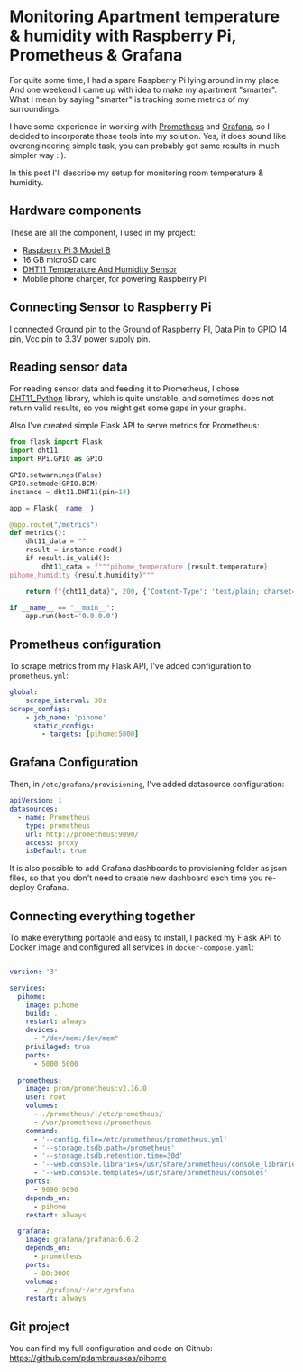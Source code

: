 # Monitoring Apartment temperature & humidity with Raspberry Pi, Prometheus & Grafana

For quite some time, I had a spare Raspberry Pi lying around in my place. And one weekend I came up with idea to make my apartment "smarter". What I mean by saying "smarter" is tracking some metrics of my surroundings.

I have some experience in working with [Prometheus](https://prometheus.io/) and [Grafana](https://grafana.com/), so I decided to incorporate those tools into my solution. Yes, it does sound like overengineering simple task, you can probably get same results in much simpler way : ).

In this post I'll describe my setup for monitoring room temperature & humidity.

## Hardware components

These are all the component, I used in my project:
- [Raspberry Pi 3 Model B](https://www.raspberrypi.org/products/raspberry-pi-3-model-b/)
- 16 GB microSD card
- [DHT11 Temperature And Humidity Sensor](https://components101.com/dht11-temperature-sensor)
- Mobile phone charger, for powering Raspberry Pi

## Connecting Sensor to Raspberry Pi

I connected Ground pin to the Ground of Raspberry PI, Data Pin to GPIO 14 pin, Vcc pin to 3.3V power supply pin.

## Reading sensor data

For reading sensor data and feeding it to Prometheus, I chose [DHT11_Python](https://github.com/szazo/DHT11_Python) library, which is quite unstable, and sometimes does not return valid results, so you might get some gaps in your graphs.

Also I've created simple Flask API to serve metrics for Prometheus:
```python
from flask import Flask
import dht11
import RPi.GPIO as GPIO

GPIO.setwarnings(False)
GPIO.setmode(GPIO.BCM)
instance = dht11.DHT11(pin=14)

app = Flask(__name__)

@app.route("/metrics")
def metrics():
    dht11_data = ""
    result = instance.read()
    if result.is_valid():
        dht11_data = f"""pihome_temperature {result.temperature}
pihome_humidity {result.humidity}"""

    return f"{dht11_data}", 200, {'Content-Type': 'text/plain; charset=utf-8'}

if __name__ == "__main__":
    app.run(host='0.0.0.0')
```

## Prometheus configuration

To scrape metrics from my Flask API, I've added configuration to `prometheus.yml`:

```yaml
global:
    scrape_interval: 30s
scrape_configs:
    - job_name: 'pihome'
      static_configs:
        - targets: [pihome:5000]
```

## Grafana Configuration

Then, in `/etc/grafana/provisioning`, I've added datasource configuration:
```yaml
apiVersion: 1
datasources:
  - name: Prometheus
    type: prometheus
    url: http://prometheus:9090/
    access: proxy
    isDefault: true
```
It is also possible to add Grafana dashboards to provisioning folder as json files, so that you don't need to create new dashboard each time you re-deploy Grafana.

## Connecting everything together

To make everything portable and easy to install, I packed my Flask API to Docker image and configured all services in `docker-compose.yaml`:
```yaml

version: '3'

services:
  pihome:
    image: pihome
    build: .
    restart: always
    devices:
      - "/dev/mem:/dev/mem"
    privileged: true
    ports:
      - 5000:5000
 
  prometheus:
    image: prom/prometheus:v2.16.0
    user: root
    volumes:
      - ./prometheus/:/etc/prometheus/
      - /var/prometheus:/prometheus
    command:
      - '--config.file=/etc/prometheus/prometheus.yml'
      - '--storage.tsdb.path=/prometheus'
      - '--storage.tsdb.retention.time=30d'
      - '--web.console.libraries=/usr/share/prometheus/console_libraries'
      - '--web.console.templates=/usr/share/prometheus/consoles'
    ports:
      - 9090:9090
    depends_on:
      - pihome
    restart: always

  grafana:
    image: grafana/grafana:6.6.2
    depends_on:
      - prometheus
    ports:
      - 80:3000
    volumes:
      - ./grafana/:/etc/grafana
    restart: always
```

## Git project

You can find my full configuration and code on Github: https://github.com/pdambrauskas/pihome 

